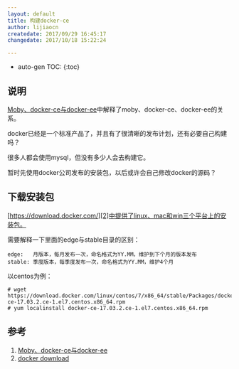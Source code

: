 ```yaml
---
layout: default
title: 构建docker-ce
author: lijiaocn
createdate: 2017/09/29 16:45:17
changedate: 2017/10/18 15:22:24

---
```


* auto-gen TOC:
{:toc}

## 说明

[Moby、docker-ce与docker-ee][1]中解释了moby、docker-ce、docker-ee的关系。

docker已经是一个标准产品了，并且有了很清晰的发布计划，还有必要自己构建吗？

很多人都会使用mysql，但没有多少人会去构建它。

暂时先使用docker公司发布的安装包，以后或许会自己修改docker的源码？

## 下载安装包

[https://download.docker.com/][2]中提供了linux、mac和win三个平台上的安装包。

需要解释一下里面的edge与stable目录的区别：

	edge:   月版本，每月发布一次，命名格式为YY.MM，维护到下个月的版本发布
	stable: 季度版本，每季度发布一次，命名格式为YY.MM，维护4个月

以centos为例：

	# wget https://download.docker.com/linux/centos/7/x86_64/stable/Packages/docker-ce-17.03.2.ce-1.el7.centos.x86_64.rpm
	# yum localinstall docker-ce-17.03.2.ce-1.el7.centos.x86_64.rpm 

## 参考

1. [Moby、docker-ce与docker-ee][1]
2. [docker download][2]

[1]: http://www.lijiaocn.com/%E9%A1%B9%E7%9B%AE/2017/07/18/docker-commnuity.html  "Moby、docker-ce与docker-ee" 
[2]: https://download.docker.com/  "docker download"
